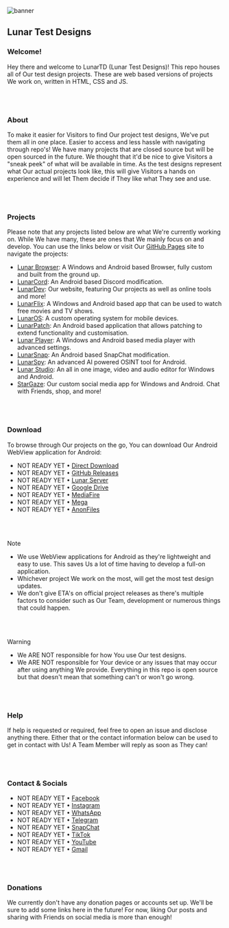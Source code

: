 ![banner](https://github.com/user-attachments/assets/3d318826-2b63-44cc-9bc3-380081f437fd)  
## Lunar Test Designs

### Welcome!
Hey there and welcome to LunarTD (Lunar Test Designs)! This repo houses all of Our test design projects. These are web based versions of projects We work on, written in HTML, CSS and JS.

<br>  
 <br>  

### About
To make it easier for Visitors to find Our project test designs, We've put them all in one place. Easier to access and less hassle with navigating through repo's! We have many projects that are closed source but will be open sourced in the future. We thought that it'd be nice to give Visitors a "sneak peek" of what will be available in time. As the test designs represent what Our actual projects look like, this will give Visitors a hands on experience and will let Them decide if They like what They see and use.

<br>  
 <br>  

### Projects
Please note that any projects listed below are what We're currently working on. While We have many, these are ones that We mainly focus on and develop. You can use the links below or visit Our [GitHub Pages](https://lunarorg.github.io/LunarTD) site to navigate the projects:  

- [Lunar Browser](https://lunarorg.github.io/LunarTD/lunar-browser/index.html): A Windows and Android based Browser, fully custom and built from the ground up.
- [LunarCord](https://lunarorg.github.io/LunarTD/lunarcord/index.html): An Android based Discord modification.
- [LunarDev](https://lunarorg.github.io/LunarTD/lunardev/index.html): Our website, featuring Our projects as well as online tools and more!
- [LunarFlix](https://lunarorg.github.io/LunarTD/lunarflix/index.html): A Windows and Android based app that can be used to watch free movies and TV shows.
- [LunarOS](https://lunarorg.github.io/LunarTD/lunaros/index.html): A custom operating system for mobile devices.
- [LunarPatch](https://lunarorg.github.io/LunarTD/lunarpatch/index.html): An Android based application that allows patching to extend functionality and customisation.
- [Lunar Player](https://lunarorg.github.io/LunarTD/lunar-player/index.html): A Windows and Android based media player with advanced settings.
- [LunarSnap](https://lunarorg.github.io/LunarTD/lunarsnap/index.html): An Android based SnapChat modification.
- [LunarSpy](https://lunarorg.github.io/LunarTD/lunarspy/index.html): An advanced AI powered OSINT tool for Android.
- [Lunar Studio](https://lunarorg.github.io/LunarTD/lunar-studio/index.html): An all in one image, video and audio editor for Windows and Android.
- [StarGaze](https://lunarorg.github.io/LunarTD/stargaze/index.html): Our custom social media app for Windows and Android. Chat with Friends, shop, and more!

<br>  
 <br>  

### Download
To browse through Our projects on the go, You can download Our Android WebView application for Android:  
- NOT READY YET • [Direct Download](https://www.google.com/404)  
- NOT READY YET • [GitHub Releases](https://www.google.com/404)  
- NOT READY YET • [Lunar Server](https://www.google.com/404)  
- NOT READY YET • [Google Drive](https://www.google.com/404)  
- NOT READY YET • [MediaFire](https://www.google.com/404)  
- NOT READY YET • [Mega](https://www.google.com/404)  
- NOT READY YET • [AnonFiles](https://www.google.com/404)

<br>  
 <br>  

> [!NOTE]
> - We use WebView applications for Android as they're lightweight and easy to use. This saves Us a lot of time having to develop a full-on application.
> - Whichever project We work on the most, will get the most test design updates.
> - We don't give ETA's on official project releases as there's multiple factors to consider such as Our Team, development or numerous things that could happen.

<br>  
 <br>  

> [!WARNING]
> - We ARE NOT responsible for how You use Our test designs.
> - We ARE NOT responsible for Your device or any issues that may occur after using anything We provide. Everything in this repo is open source but that doesn't mean that something can't or won't go wrong.

<br>  
 <br>  

### Help
If help is requested or required, feel free to open an issue and disclose anything there. Either that or the contact information below can be used to get in contact with Us! A Team Member will reply as soon as They can!

<br>  
 <br>  

### Contact & Socials
- NOT READY YET • [Facebook](https://www.google.com/404)  
- NOT READY YET • [Instagram](https://www.google.com/404)  
- NOT READY YET • [WhatsApp](https://www.google.com/404)  
- NOT READY YET • [Telegram](https://www.google.com/404)  
- NOT READY YET • [SnapChat](https://www.google.com/404)  
- NOT READY YET • [TikTok](https://www.google.com/404)  
- NOT READY YET • [YouTube](https://www.google.com/404)  
- NOT READY YET • [Gmail](https://www.google.com/404)

<br>  
 <br>  

### Donations
We currently don't have any donation pages or accounts set up. We'll be sure to add some links here in the future! For now, liking Our posts and sharing with Friends on social media is more than enough!
